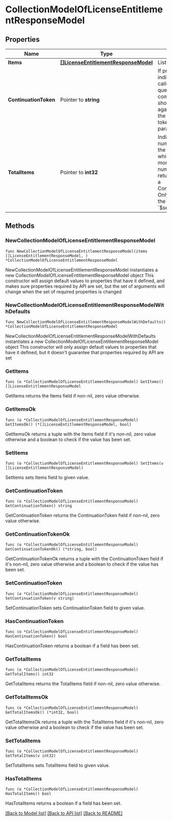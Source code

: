# CollectionModelOfLicenseEntitlementResponseModel

## Properties

Name | Type | Description | Notes
------------ | ------------- | ------------- | -------------
**Items** | [**[]LicenseEntitlementResponseModel**](LicenseEntitlementResponseModel.md) | List of items. | 
**ContinuationToken** | Pointer to **string** | If present, indicates to the caller that the query was not complete, and they should call the API again specifying the continuation token as a query parameter. | [optional] 
**TotalItems** | Pointer to **int32** | Indicates the total number of items in the collection, which may be more than the number of Items returned, if there is a ContinuationToken.  Only returned in the response to &#x60;$search&#x60; APIs. | [optional] 

## Methods

### NewCollectionModelOfLicenseEntitlementResponseModel

`func NewCollectionModelOfLicenseEntitlementResponseModel(items []LicenseEntitlementResponseModel, ) *CollectionModelOfLicenseEntitlementResponseModel`

NewCollectionModelOfLicenseEntitlementResponseModel instantiates a new CollectionModelOfLicenseEntitlementResponseModel object
This constructor will assign default values to properties that have it defined,
and makes sure properties required by API are set, but the set of arguments
will change when the set of required properties is changed

### NewCollectionModelOfLicenseEntitlementResponseModelWithDefaults

`func NewCollectionModelOfLicenseEntitlementResponseModelWithDefaults() *CollectionModelOfLicenseEntitlementResponseModel`

NewCollectionModelOfLicenseEntitlementResponseModelWithDefaults instantiates a new CollectionModelOfLicenseEntitlementResponseModel object
This constructor will only assign default values to properties that have it defined,
but it doesn't guarantee that properties required by API are set

### GetItems

`func (o *CollectionModelOfLicenseEntitlementResponseModel) GetItems() []LicenseEntitlementResponseModel`

GetItems returns the Items field if non-nil, zero value otherwise.

### GetItemsOk

`func (o *CollectionModelOfLicenseEntitlementResponseModel) GetItemsOk() (*[]LicenseEntitlementResponseModel, bool)`

GetItemsOk returns a tuple with the Items field if it's non-nil, zero value otherwise
and a boolean to check if the value has been set.

### SetItems

`func (o *CollectionModelOfLicenseEntitlementResponseModel) SetItems(v []LicenseEntitlementResponseModel)`

SetItems sets Items field to given value.


### GetContinuationToken

`func (o *CollectionModelOfLicenseEntitlementResponseModel) GetContinuationToken() string`

GetContinuationToken returns the ContinuationToken field if non-nil, zero value otherwise.

### GetContinuationTokenOk

`func (o *CollectionModelOfLicenseEntitlementResponseModel) GetContinuationTokenOk() (*string, bool)`

GetContinuationTokenOk returns a tuple with the ContinuationToken field if it's non-nil, zero value otherwise
and a boolean to check if the value has been set.

### SetContinuationToken

`func (o *CollectionModelOfLicenseEntitlementResponseModel) SetContinuationToken(v string)`

SetContinuationToken sets ContinuationToken field to given value.

### HasContinuationToken

`func (o *CollectionModelOfLicenseEntitlementResponseModel) HasContinuationToken() bool`

HasContinuationToken returns a boolean if a field has been set.

### GetTotalItems

`func (o *CollectionModelOfLicenseEntitlementResponseModel) GetTotalItems() int32`

GetTotalItems returns the TotalItems field if non-nil, zero value otherwise.

### GetTotalItemsOk

`func (o *CollectionModelOfLicenseEntitlementResponseModel) GetTotalItemsOk() (*int32, bool)`

GetTotalItemsOk returns a tuple with the TotalItems field if it's non-nil, zero value otherwise
and a boolean to check if the value has been set.

### SetTotalItems

`func (o *CollectionModelOfLicenseEntitlementResponseModel) SetTotalItems(v int32)`

SetTotalItems sets TotalItems field to given value.

### HasTotalItems

`func (o *CollectionModelOfLicenseEntitlementResponseModel) HasTotalItems() bool`

HasTotalItems returns a boolean if a field has been set.


[[Back to Model list]](../README.md#documentation-for-models) [[Back to API list]](../README.md#documentation-for-api-endpoints) [[Back to README]](../README.md)


